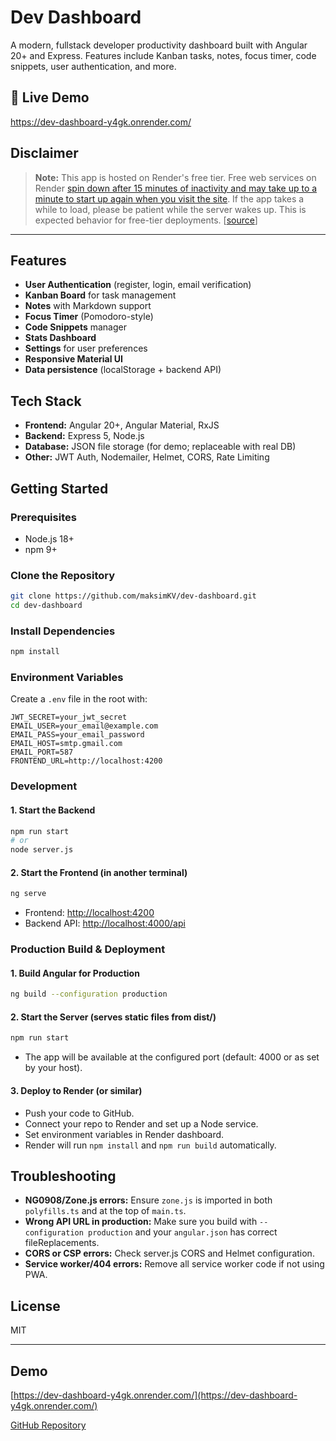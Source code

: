 # Dev Dashboard

A modern, fullstack developer productivity dashboard built with Angular 20+ and Express. Features include Kanban tasks, notes, focus timer, code snippets, user authentication, and more.

## 🚀 Live Demo

<https://dev-dashboard-y4gk.onrender.com/>

## Disclaimer

> **Note:** This app is hosted on Render's free tier. Free web services on Render [spin down after 15 minutes of inactivity and may take up to a minute to start up again when you visit the site](https://render.com/docs/free). If the app takes a while to load, please be patient while the server wakes up. This is expected behavior for free-tier deployments. [[source](https://render.com/docs/faq)]

---

## Features
- **User Authentication** (register, login, email verification)
- **Kanban Board** for task management
- **Notes** with Markdown support
- **Focus Timer** (Pomodoro-style)
- **Code Snippets** manager
- **Stats Dashboard**
- **Settings** for user preferences
- **Responsive Material UI**
- **Data persistence** (localStorage + backend API)

## Tech Stack
- **Frontend:** Angular 20+, Angular Material, RxJS
- **Backend:** Express 5, Node.js
- **Database:** JSON file storage (for demo; replaceable with real DB)
- **Other:** JWT Auth, Nodemailer, Helmet, CORS, Rate Limiting

## Getting Started

### Prerequisites
- Node.js 18+
- npm 9+

### Clone the Repository
```sh
git clone https://github.com/maksimKV/dev-dashboard.git
cd dev-dashboard
```

### Install Dependencies
```sh
npm install
```

### Environment Variables
Create a `.env` file in the root with:
```
JWT_SECRET=your_jwt_secret
EMAIL_USER=your_email@example.com
EMAIL_PASS=your_email_password
EMAIL_HOST=smtp.gmail.com
EMAIL_PORT=587
FRONTEND_URL=http://localhost:4200
```

### Development
#### 1. Start the Backend
```sh
npm run start
# or
node server.js
```

#### 2. Start the Frontend (in another terminal)
```sh
ng serve
```
- Frontend: [http://localhost:4200](http://localhost:4200)
- Backend API: [http://localhost:4000/api](http://localhost:4000/api)

### Production Build & Deployment
#### 1. Build Angular for Production
```sh
ng build --configuration production
```
#### 2. Start the Server (serves static files from dist/)
```sh
npm run start
```
- The app will be available at the configured port (default: 4000 or as set by your host).

#### 3. Deploy to Render (or similar)
- Push your code to GitHub.
- Connect your repo to Render and set up a Node service.
- Set environment variables in Render dashboard.
- Render will run `npm install` and `npm run build` automatically.

## Troubleshooting
- **NG0908/Zone.js errors:** Ensure `zone.js` is imported in both `polyfills.ts` and at the top of `main.ts`.
- **Wrong API URL in production:** Make sure you build with `--configuration production` and your `angular.json` has correct fileReplacements.
- **CORS or CSP errors:** Check server.js CORS and Helmet configuration.
- **Service worker/404 errors:** Remove all service worker code if not using PWA.

## License
MIT

---

## Demo
[https://dev-dashboard-y4gk.onrender.com/](https://dev-dashboard-y4gk.onrender.com/)

[GitHub Repository](https://github.com/maksimKV/dev-dashboard)

